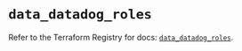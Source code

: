 # `data_datadog_roles`

Refer to the Terraform Registry for docs: [`data_datadog_roles`](https://registry.terraform.io/providers/datadog/datadog/3.71.0/docs/data-sources/roles).
